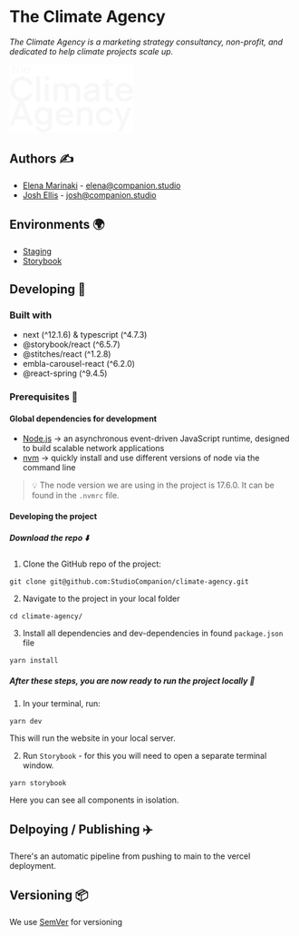 # The Climate Agency

_The Climate Agency is a marketing strategy consultancy, non-profit, and dedicated to help climate projects scale up._

<img src='/public/images/logos/CA.svg'/><br>

## Authors ✍️

- [Elena Marinaki](https://github.com/elenamarinaki) - elena@companion.studio
- [Josh Ellis](https://github.com/joshuaellis) - josh@companion.studio

## Environments 🌍

- [Staging](https://climate-agency.vercel.app/)
- [Storybook](https://62a9ead63eb1d915663b00fe-gtcsoqabeh.chromatic.com/?path=/story/blocks-netzero-block--default)

## Developing 🧱

### Built with

- next (^12.1.6) & typescript (^4.7.3)
- @storybook/react (^6.5.7)
- @stitches/react (^1.2.8)
- embla-carousel-react (^6.2.0)
- @react-spring (^9.4.5)

### Prerequisites 📝

#### Global dependencies for development

- [Node.js](https://nodejs.org/en/) -> an asynchronous event-driven JavaScript runtime, designed to build scalable network applications
- [nvm](https://github.com/nvm-sh/nvm) -> quickly install and use different versions of node via the command line

> 💡 The node version we are using in the project is 17.6.0. It can be found in the <code>.nvmrc</code> file.

#### Developing the project

##### Download the repo ⬇️

1. Clone the GitHub repo of the project:

```
git clone git@github.com:StudioCompanion/climate-agency.git
```

2. Navigate to the project in your local folder

```
cd climate-agency/
```

3. Install all dependencies and dev-dependencies in found `package.json` file

```
yarn install
```

##### After these steps, you are now ready to run the project locally 🚀

1. In your terminal, run:

```
yarn dev
```

This will run the website in your local server.

2. Run `Storybook` - for this you will need to open a separate terminal window.

```
yarn storybook
```

Here you can see all components in isolation.

## Delpoying / Publishing ✈️

There's an automatic pipeline from pushing to main to the vercel deployment.

## Versioning 📦

We use [SemVer](https://semver.org/) for versioning
